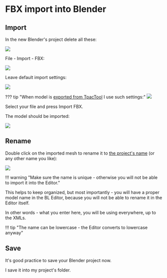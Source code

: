 # FBX import into Blender

## Import

In the new Blender's project delete all these:

![](/pics/2410021001.png)

File - Import - FBX:

![](/pics/2410021001b.png)

Leave default import settings:

![](/pics/2410021001c.png)

??? tip "When model is [exported from TpacTool](/resources/tpactool/#model-export) I use such settings:"
    ![](/pics/2410021001d.png)

Select your file and press Import FBX.

The model should be imported:

![](/pics/2410021001e.png)


## Rename

Double click on the imported mesh to rename it to [the project's name](/3d/environment/#name) (or any other name you like):

![](/pics/2410021007.png)

!!! warning "Make sure the name is unique - otherwise you will not be able to import it into the Editor."

This helps to keep organized, but most importantly - you will have a proper model name in the BL Editor, because you will not be able to rename it in the Editor itself.

In other words - what you enter here, you will be using everywhere, up to the XMLs.

!!! tip "The name can be lowercase - the Editor converts to lowercase anyway"


## Save

It's good practice to save your Blender project now.

I save it into my project's folder.

<br><br>


